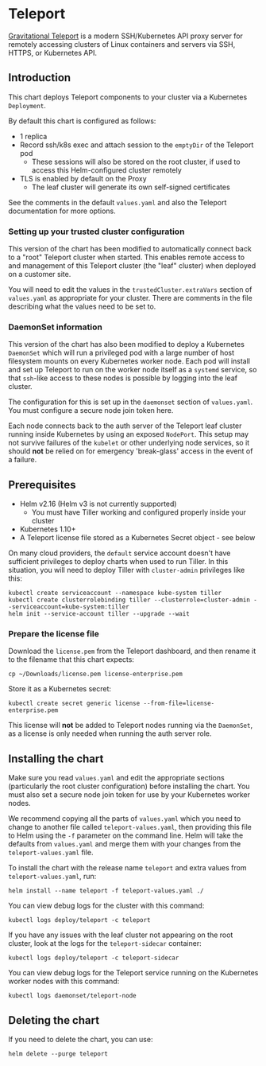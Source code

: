 # Teleport

[Gravitational Teleport](https://github.com/gravitational/teleport) is a modern SSH/Kubernetes API proxy server for
remotely accessing clusters of Linux containers and servers via SSH, HTTPS, or Kubernetes API.

## Introduction

This chart deploys Teleport components to your cluster via a Kubernetes `Deployment`.

By default this chart is configured as follows:

- 1 replica
- Record ssh/k8s exec and attach session to the `emptyDir` of the Teleport pod
  - These sessions will also be stored on the root cluster, if used to access this Helm-configured cluster remotely
- TLS is enabled by default on the Proxy
  - The leaf cluster will generate its own self-signed certificates

See the comments in the default `values.yaml` and also the Teleport documentation for more options.

### Setting up your trusted cluster configuration

This version of the chart has been modified to automatically connect back to a "root" Teleport cluster when started. This
enables remote access to and management of this Teleport cluster (the "leaf" cluster) when deployed on a customer site.

You will need to edit the values in the `trustedCluster.extraVars` section of `values.yaml` as appropriate for your cluster.
There are comments in the file describing what the values need to be set to.

### DaemonSet information

This version of the chart has also been modified to deploy a Kubernetes `DaemonSet` which will run a privileged pod with a large
number of host filesystem mounts on every Kubernetes worker node. Each pod will install and set up Teleport to run on the worker
node itself as a `systemd` service, so that `ssh`-like access to these nodes is possible by logging into the leaf cluster.

The configuration for this is set up in the `daemonset` section of `values.yaml`. You must configure a secure node join token here.

Each node connects back to the auth server of the Teleport leaf cluster running inside Kubernetes by using an exposed `NodePort`.
This setup may not survive failures of the `kubelet` or other underlying node services, so it should **not** be relied on for
emergency 'break-glass' access in the event of a failure.

## Prerequisites

- Helm v2.16 (Helm v3 is not currently supported)
  - You must have Tiller working and configured properly inside your cluster
- Kubernetes 1.10+
- A Teleport license file stored as a Kubernetes Secret object - see below

On many cloud providers, the `default` service account doesn't have sufficient privileges to deploy charts when used to run
Tiller. In this situation, you will need to deploy Tiller with `cluster-admin` privileges like this:

```console
kubectl create serviceaccount --namespace kube-system tiller
kubectl create clusterrolebinding tiller --clusterrole=cluster-admin --serviceaccount=kube-system:tiller
helm init --service-account tiller --upgrade --wait
```

### Prepare the license file

Download the `license.pem` from the Teleport dashboard, and then rename it to the filename that this chart expects:

```console
cp ~/Downloads/license.pem license-enterprise.pem
```

Store it as a Kubernetes secret:

```console
kubectl create secret generic license --from-file=license-enterprise.pem
```

This license will **not** be added to Teleport nodes running via the `DaemonSet`, as a license is only needed when running the auth server role.

## Installing the chart

Make sure you read `values.yaml` and edit the appropriate sections (particularly the root cluster configuration) before
installing the chart. You must also set a secure node join token for use by your Kubernetes worker nodes.

We recommend copying all the parts of `values.yaml` which you need to change to another file called `teleport-values.yaml`,
then providing this file to Helm using the `-f` parameter on the command line. Helm will take the defaults from
`values.yaml` and merge them with your changes from the `teleport-values.yaml` file.

To install the chart with the release name `teleport` and extra values from `teleport-values.yaml`, run:

```console
helm install --name teleport -f teleport-values.yaml ./
```

You can view debug logs for the cluster with this command:

```console
kubectl logs deploy/teleport -c teleport
```

If you have any issues with the leaf cluster not appearing on the root cluster, look at the logs for the `teleport-sidecar`
container:

```console
kubectl logs deploy/teleport -c teleport-sidecar
```

You can view debug logs for the Teleport service running on the Kubernetes worker nodes with this command:

```console
kubectl logs daemonset/teleport-node
```

## Deleting the chart

If you need to delete the chart, you can use:

```console
helm delete --purge teleport
```
